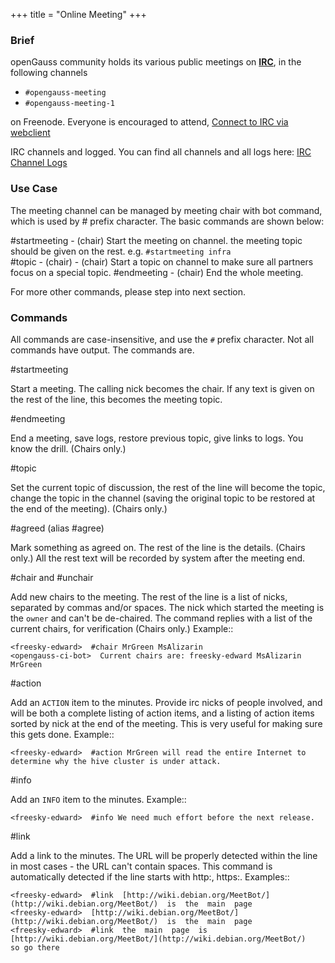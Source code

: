 +++
title = "Online Meeting"
+++

### Brief

openGauss community holds its various public meetings on **[IRC](https://en.wikipedia.org/wiki/Internet_Relay_Chat)**, in the following channels

  - `#opengauss-meeting`
  - `#opengauss-meeting-1`
  
on Freenode. Everyone is encouraged to attend, [Connect to IRC via webclient](https://webchat.freenode.net/?randomnick=1&channels=%23opengauss-meeting%2C%23opengauss-meeting-1&prompt=1&uio=d4)

IRC channels and logged. You can find all channels and all logs here:
[IRC Channel Logs](http://meetings.opengauss.org/)

### Use Case

The meeting channel can be managed by meeting chair with bot command, which is used by # prefix character. The basic commands are shown below:

#startmeeting - (chair) Start the meeting on channel. the meeting topic should be given on the rest. e.g. ``#startmeeting infra``  
#topic - (chair) - (chair) Start a topic on channel to make sure all partners focus on a special topic.
#endmeeting - (chair) End the whole meeting.

For more other commands, please step into next section.

### Commands

All commands are case-insensitive, and use the ``#`` prefix character. Not all commands have output. The commands are.

#startmeeting

Start a meeting. The calling nick becomes the chair. If any text is given on the rest of the line, this becomes the meeting topic.

#endmeeting

End a meeting, save logs, restore previous topic, give links to logs. You know the drill.  (Chairs  only.)

#topic

Set  the  current  topic  of  discussion, the rest of the line will become the topic, change the topic in the channel (saving  the  original  topic  to  be  restored  at  the  end  of the  meeting).  (Chairs  only.)

#agreed  (alias  #agree)

Mark something as agreed on. The rest of the line is the details. (Chairs  only.) All the rest text will be recorded by system after the meeting end.

#chair  and  #unchair

Add new chairs to the meeting. The rest of the line is a list of nicks, separated by commas and/or spaces. The nick which started the meeting is the  ``owner`` and can't be de-chaired. The command replies with a list of the current chairs, for verification (Chairs only.)  Example::
```
<freesky-edward>  #chair MrGreen MsAlizarin
<opengauss-ci-bot>  Current chairs are: freesky-edward MsAlizarin MrGreen
```
#action

Add an ``ACTION`` item to the minutes. Provide irc nicks of people involved, and will be both a complete listing of action items, and a listing of action items sorted by nick at the end of the meeting. This is very useful for making sure this gets done.  Example::

```
<freesky-edward>  #action MrGreen will read the entire Internet to determine why the hive cluster is under attack.
```

#info

Add an ``INFO`` item to the minutes. Example::

```
<freesky-edward>  #info We need much effort before the next release.
```

#link

Add a link to the minutes. The URL will be properly detected within the line in most cases - the URL can't contain spaces. This command is automatically detected if the line starts with http:, https:. Examples::

```
<freesky-edward>  #link  [http://wiki.debian.org/MeetBot/](http://wiki.debian.org/MeetBot/)  is  the  main  page
<freesky-edward>  [http://wiki.debian.org/MeetBot/](http://wiki.debian.org/MeetBot/)  is  the  main  page
<freesky-edward>  #link  the  main  page  is  [http://wiki.debian.org/MeetBot/](http://wiki.debian.org/MeetBot/)
so go there
```